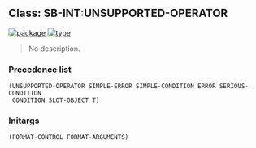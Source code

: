 ## Class: SB-INT:UNSUPPORTED-OPERATOR
[![package](https://img.shields.io/badge/Package-SB--INT-5f9ea0.svg?style=social&colorA=999999)](../) [![type](https://img.shields.io/badge/Type-Class-5f9ea0.svg?style=social&colorA=999999)](../#class) 

> No description.

### Precedence list
```
(UNSUPPORTED-OPERATOR SIMPLE-ERROR SIMPLE-CONDITION ERROR SERIOUS-CONDITION
 CONDITION SLOT-OBJECT T)
```
### Initargs
```
(FORMAT-CONTROL FORMAT-ARGUMENTS)
```

